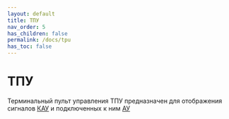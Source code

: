 ```yaml
---
layout: default
title: ТПУ
nav_order: 5
has_children: false
permalink: /docs/tpu
has_toc: false
---
```


# ТПУ
Терминальный пульт управления ТПУ предназначен для отображения сигналов <a href="/gk_manual/docs/global_system/kau">КАУ</a> и подключенных к ним <a href="/gk_manual/docs/global_system#адресное-устройство">АУ</a> 
